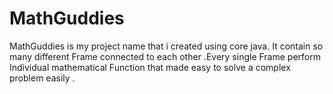 # MathGuddies
MathGuddies is my project name that i created using core java. It contain so many different Frame connected to each other .Every single Frame perform Individual mathematical Function that made easy to solve a complex problem easily .
